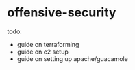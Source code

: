 # offensive-security

todo:

- guide on terraforming
- guide on c2 setup
- guide on setting up apache/guacamole
